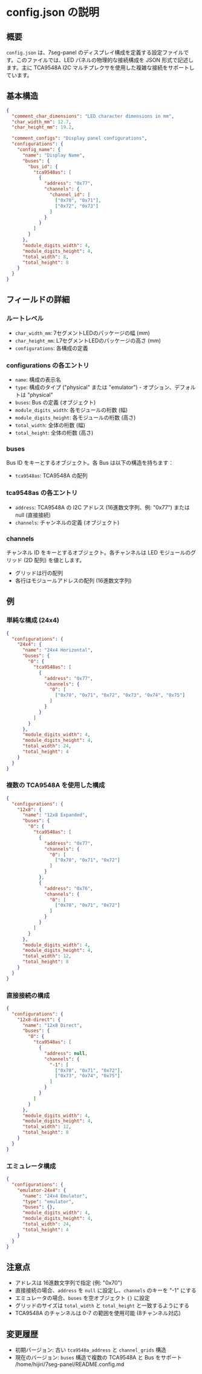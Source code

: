 # config.json の説明

## 概要

`config.json` は、7seg-panel のディスプレイ構成を定義する設定ファイルです。このファイルでは、LED パネルの物理的な接続構成を JSON 形式で記述します。主に TCA9548A I2C マルチプレクサを使用した複雑な接続をサポートしています。

## 基本構造

```json
{
  "comment_char_dimensions": "LED character dimensions in mm",
  "char_width_mm": 12.7,
  "char_height_mm": 19.2,

  "comment_configs": "Display panel configurations",
  "configurations": {
    "config_name": {
      "name": "Display Name",
      "buses": {
        "bus_id": {
          "tca9548as": [
            {
              "address": "0x77",
              "channels": {
                "channel_id": [
                  ["0x70", "0x71"],
                  ["0x72", "0x73"]
                ]
              }
            }
          ]
        }
      },
      "module_digits_width": 4,
      "module_digits_height": 4,
      "total_width": 8,
      "total_height": 8
    }
  }
}
```

## フィールドの詳細

### ルートレベル

- `char_width_mm`: 7セグメントLEDのパッケージの幅 (mm)
- `char_height_mm`: L7セグメントLEDのパッケージの高さ (mm)
- `configurations`: 各構成の定義

### configurations の各エントリ

- `name`: 構成の表示名
- `type`: 構成のタイプ ("physical" または "emulator") - オプション、デフォルトは "physical"
- `buses`: Bus の定義 (オブジェクト)
- `module_digits_width`: 各モジュールの桁数 (幅)
- `module_digits_height`: 各モジュールの桁数 (高さ)
- `total_width`: 全体の桁数 (幅)
- `total_height`: 全体の桁数 (高さ)

### buses

Bus ID をキーとするオブジェクト。各 Bus は以下の構造を持ちます：

- `tca9548as`: TCA9548A の配列

### tca9548as の各エントリ

- `address`: TCA9548A の I2C アドレス (16進数文字列、例: "0x77") または null (直接接続)
- `channels`: チャンネルの定義 (オブジェクト)

### channels

チャンネル ID をキーとするオブジェクト。各チャンネルは LED モジュールのグリッド (2D 配列) を値とします。

- グリッドは行の配列
- 各行はモジュールアドレスの配列 (16進数文字列)

## 例

### 単純な構成 (24x4)

```json
{
  "configurations": {
    "24x4": {
      "name": "24x4 Horizontal",
      "buses": {
        "0": {
          "tca9548as": [
            {
              "address": "0x77",
              "channels": {
                "0": [
                  ["0x70", "0x71", "0x72", "0x73", "0x74", "0x75"]
                ]
              }
            }
          ]
        }
      },
      "module_digits_width": 4,
      "module_digits_height": 4,
      "total_width": 24,
      "total_height": 4
    }
  }
}
```

### 複数の TCA9548A を使用した構成

```json
{
  "configurations": {
    "12x8": {
      "name": "12x8 Expanded",
      "buses": {
        "0": {
          "tca9548as": [
            {
              "address": "0x77",
              "channels": {
                "0": [
                  ["0x70", "0x71", "0x72"]
                ]
              }
            },
            {
              "address": "0x76",
              "channels": {
                "0": [
                  ["0x70", "0x71", "0x72"]
                ]
              }
            }
          ]
        }
      },
      "module_digits_width": 4,
      "module_digits_height": 4,
      "total_width": 12,
      "total_height": 8
    }
  }
}
```

### 直接接続の構成

```json
{
  "configurations": {
    "12x8-direct": {
      "name": "12x8 Direct",
      "buses": {
        "0": {
          "tca9548as": [
            {
              "address": null,
              "channels": {
                "-1": [
                  ["0x70", "0x71", "0x72"],
                  ["0x73", "0x74", "0x75"]
                ]
              }
            }
          ]
        }
      },
      "module_digits_width": 4,
      "module_digits_height": 4,
      "total_width": 12,
      "total_height": 8
    }
  }
}
```

### エミュレータ構成

```json
{
  "configurations": {
    "emulator-24x4": {
      "name": "24x4 Emulator",
      "type": "emulator",
      "buses": {},
      "module_digits_width": 4,
      "module_digits_height": 4,
      "total_width": 24,
      "total_height": 4
    }
  }
}
```

## 注意点

- アドレスは 16進数文字列で指定 (例: "0x70")
- 直接接続の場合、`address` を `null` に設定し、`channels` のキーを "-1" にする
- エミュレータの場合、`buses` を空オブジェクト `{}` に設定
- グリッドのサイズは `total_width` と `total_height` と一致するようにする
- TCA9548A のチャンネルは 0-7 の範囲を使用可能 (8チャンネル対応)

## 変更履歴

- 初期バージョン: 古い `tca9548a_address` と `channel_grids` 構造
- 現在のバージョン: `buses` 構造で複数の TCA9548A と Bus をサポート</content>
<parameter name="filePath">/home/hijiri/7seg-panel/README.config.md